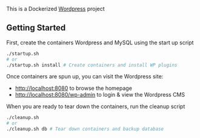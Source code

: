 This is a Dockerized [Wordpress](https://wordpress.org/) project

## Getting Started

First, create the containers Wordpress and MySQL using the start up script

```bash
./startup.sh
# or
./startup.sh install # Create containers and install WP plugins
```

Once containers are spun up, you can visit the Wordpress site:
- [http://localhost:8080](http://localhost:8080) to browse the homepage
- [http://localhost:8080/wp-admin](http://localhost:8080/wp-admin) to login & view the Wordpress CMS

When you are ready to tear down the containers, run the cleanup script 

```bash
./cleanup.sh
# or 
./cleanup.sh db # Tear down containers and backup database
```